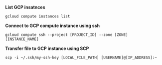 **List GCP insatnces**

`gcloud compute instances list`

**Connect to GCP compute instance using ssh**

`gcloud compute ssh --project [PROJECT_ID] --zone [ZONE] [INSTANCE_NAME]`

**Transfer file to GCP instance using SCP**

`scp -i ~/.ssh/my-ssh-key [LOCAL_FILE_PATH] [USERNAME]@[IP_ADDRESS]:~`
